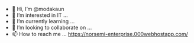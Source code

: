 - 👋 Hi, I’m @modakaun
- 👀 I’m interested in IT  ...
- 🌱 I’m currently learning ...
- 💞️ I’m looking to collaborate on ...
- 📫 How to reach me ...
https://norsemi-enterprise.000webhostapp.com/
<!---
modakaun/modakaun is a ✨ special ✨ repository because its `README.md` (this file) appears on your GitHub profile.
You can click the Preview link to take a look at your changes.
--->
